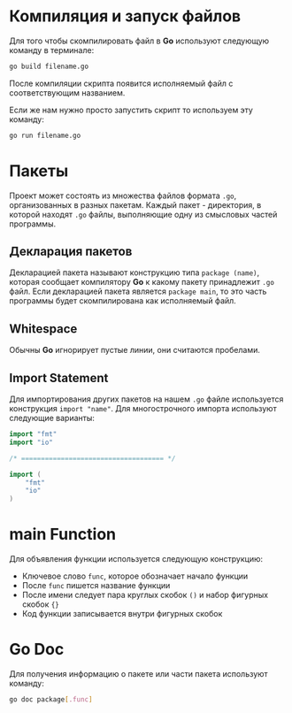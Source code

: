 # Компиляция и запуск файлов

Для того чтобы скомпилировать файл в **Go** используют следующую команду в терминале:

```bash
go build filename.go
```

После компиляции скрипта появится исполняемый файл с соответствующим названием.

Если же нам нужно просто запустить скрипт то используем эту команду:

```bash
go run filename.go
```

# Пакеты

Проект может состоять из множества файлов формата `.go`, организованных в разных пакетам. Каждый пакет - директория, в которой находят `.go` файлы, выполняющие одну из смысловых частей программы.

## Декларация пакетов

Декларацией пакета называют конструкцию типа `package (name)`, которая сообщает компилятору **Go** к какому пакету принадлежит `.go` файл. Если декларацией пакета является `package main`, то это часть программы будет скомпилирована как исполняемый файл.

## Whitespace

Обычны **Go** игнорирует пустые линии, они считаются пробелами.

## Import Statement

Для импортирования других пакетов на нашем `.go` файле используется конструкция `import "name"`. Для многострочного импорта используют следующие варианты:

```go
import "fmt"
import "io"

/* ==================================== */

import (
	"fmt"
	"io"
)
```

# main Function

Для объявления функции используется следующую конструкцию:

* Ключевое слово `func`, которое обозначает начало функции
* После `func` пишется название функции
* После имени следует пара круглых скобок `()` и набор фигурных скобок `{}`
* Код функции записывается внутри фигурных скобок

# Go Doc

Для получения информацию о пакете или части пакета используют команду:

```bash
go doc package[.func]
```

